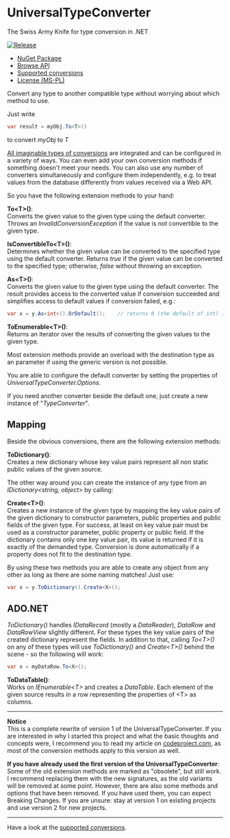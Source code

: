 # UniversalTypeConverter

The Swiss Army Knife for type conversion in .NET

[![Release](https://img.shields.io/github/v/release/t-bruning/UniversalTypeConverter)](https://github.com/t-bruning/UniversalTypeConverter/releases)

- [NuGet Package](https://www.nuget.org/packages/UniversalTypeConverter/)
- [Browse API](https://t-bruning.github.io/UniversalTypeConverter/api/index.html)
- [Supported conversions](https://t-bruning.github.io/UniversalTypeConverter/conversionoverview.htm)
- [License (MS-PL)](https://opensource.org/licenses/ms-pl.html)

Convert any type to another compatible type without worrying about which method to use.

Just write
```csharp
var result = myObj.To<T>()
```

to convert *myObj* to *T*

[All imaginable types of conversions](https://t-bruning.github.io/UniversalTypeConverter/conversionoverview.htm) are integrated and can be configured in a variety of ways. You can even add your own conversion methods if something doesn't meet your needs. You can also use any number of converters simultaneously and configure them independently, e.g. to treat values from the database differently from values received via a Web API.

So you have the following extension methods to your hand:  

**To\<T\>()**:  
Converts the given value to the given type using the default converter. Throws an _InvalidConversionException_ if the value is not convertible to the given type.

**IsConvertibleTo\<T\>()**:  
Determines whether the given value can be converted to the specified type using the default converter. Returns _true_ if the given value can be converted to the specified type; otherwise, _false_ without throwing an exception.

**As\<T\>()**:  
Converts the given value to the given type using the default converter. The result provides access to the converted value if conversion succeeded and simplifies access to default values if conversion failed, e.g.:
```csharp
var x = y.As<int>().OrDefault();	// returns 0 (the default of int) if y is not convertible to int.
```

**ToEnumerable\<T\>()**:  
Returns an iterator over the results of converting the given values to the given type.

Most extension methods provide an overload with the destination type as an parameter if using the generic version is not possible.

You are able to configure the default converter by setting the properties of _UniversalTypeConverter.Options_.

If you need another converter beside the default one, just create a new instance of "_TypeConverter_".

## Mapping
Beside the obvious conversions, there are the following extension methods:

**ToDictionary()**:  
Creates a new dictionary whose key value pairs represent all non static public values of the given source.

The other way around you can create the instance of any type from an _IDictionary\<string, object\>_ by calling:

**Create\<T\>()**:  
Creates a new instance of the given type by mapping the key value pairs of the given dictionary to constructor parameters, public properties and public fields of the given type. For success, at least on key value pair must be used as a constructor parameter, public property or public field. If the dictionary contains only one key value pair, its value is returned if it is exactly of the demanded type. Conversion is done automatically if a property does not fit to the destination type.

By using these two methods you are able to create any object from any other as long as there are some naming matches! Just use:
```csharp
var x = y.ToDictionary().Create<X>();
```

## ADO.NET
_ToDictionary()_ handles _IDataRecord_ (mostly a _DataReader_), _DataRow_ and _DataRowView_ slightly different. For these types the key value pairs of the created dictionary represent the fields. In addition to that, calling _To\<T\>()_ on any of these types will use _ToDictionary()_ and _Create\<T\>()_ behind the scene - so the following will work:
```csharp
var x = myDataRow.To<X>();
```

**ToDataTable()**:  
Works on _IEnumerable\<T\>_ and creates a _DataTable_. Each element of the  given source results in a row representing the properties of \<T\> as columns.

---------

**Notice**  
This is a complete rewrite of version 1 of the UniversalTypeConverter. If you are interested in why I started this project and what the basic thoughts and concepts were, I recommend you to read my article on [codeproject.com](https://www.codeproject.com/Articles/248440/Universal-Type-Converter), as most of the conversion methods apply to this version as well.

**If you have already used the first version of the UniversalTypeConverter**:  
Some of the old extension methods are marked as "obsolete", but still work. I recommend replacing them with the new signatures, as the old variants will be removed at some point. However, there are also some methods and options that have been removed. If you have used them, you can expect Breaking Changes. If you are unsure: stay at version 1 on existing projects and use version 2 for new projects.

--------

Have a look at the [supported conversions](https://t-bruning.github.io/UniversalTypeConverter/conversionoverview.htm).
